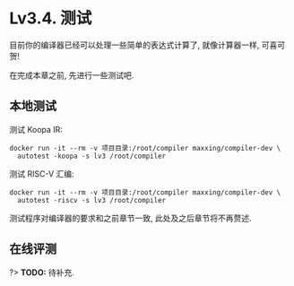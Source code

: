 # Lv3.4. 测试

目前你的编译器已经可以处理一些简单的表达式计算了, 就像计算器一样, 可喜可贺!

在完成本章之前, 先进行一些测试吧.

## 本地测试

测试 Koopa IR:

```
docker run -it --rm -v 项目目录:/root/compiler maxxing/compiler-dev \
  autotest -koopa -s lv3 /root/compiler
```

测试 RISC-V 汇编:

```
docker run -it --rm -v 项目目录:/root/compiler maxxing/compiler-dev \
  autotest -riscv -s lv3 /root/compiler
```

测试程序对编译器的要求和之前章节一致, 此处及之后章节将不再赘述.

## 在线评测

?> **TODO:** 待补充.
